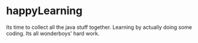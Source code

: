 # happyLearning
Its time to collect all the java stuff together. Learning by actually doing some coding. Its all wonderboys' hard work.
